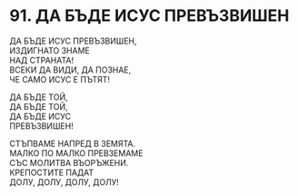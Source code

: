 # 91. ДА БЪДЕ ИСУС ПРЕВЪЗВИШЕН  
  
ДА БЪДЕ ИСУС ПРЕВЪЗВИШЕН,  
ИЗДИГНАТО ЗНАМЕ  
НАД СТРАНАТА!  
ВСЕКИ ДА ВИДИ, ДА ПОЗНАЕ,  
ЧЕ САМО ИСУС Е ПЪТЯТ!  
  
ДА БЪДЕ ТОЙ,  
ДА БЪДЕ ТОЙ,  
ДА БЪДЕ ИСУС  
ПРЕВЪЗВИШЕН!  
  
СТЪПВАМЕ НАПРЕД В ЗЕМЯТА.  
МАЛКО ПО МАЛКО ПРЕВЗЕМАМЕ  
СЪС МОЛИТВА ВЪОРЪЖЕНИ.  
КРЕПОСТИТЕ ПАДАТ  
ДОЛУ, ДОЛУ, ДОЛУ, ДОЛУ!  


<DownloadsButton pdf="/pdf/91-da-byde-isus-prevyzvishen.pdf" />

<DownloadChordsButton pdf="/chords/91-da-byde-isus-prevyzvishen_akord.pdf"/>
